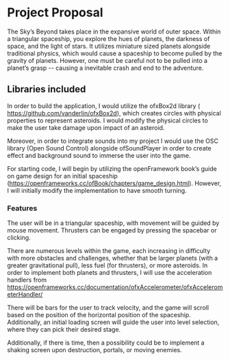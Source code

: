 # Project Proposal

The Sky’s Beyond takes place in the expansive world of outer space. Within a triangular spaceship, you explore the hues of planets, the darkness of space, and the light of stars. It utilizes miniature sized planets alongside traditional physics, which would cause a spaceship to become pulled by the gravity of planets. However, one must be careful not to be pulled into a planet’s grasp -- causing a inevitable crash and end to the adventure.

## Libraries included

In order to build the application, I would utilize the ofxBox2d library ( https://github.com/vanderlin/ofxBox2d), which creates circles with physical properties to represent asteroids. I would modify the physical circles to make the user take damage upon impact of an asteroid. 

Moreover, in order to integrate sounds into my project I would use the OSC library (Open Sound Control) alongside ofSoundPlayer in order to create effect and background sound to immerse the user into the game. 

For starting code, I will begin by utilizing the openFramework book’s guide on game design for an initial spaceship (https://openframeworks.cc/ofBook/chapters/game_design.html). However, I will initially modify the implementation to have smooth turning.

### Features

The user will be in a triangular spaceship, with movement will be guided by mouse movement. Thrusters can be engaged by pressing the spacebar or clicking. 

There are numerous levels within the game, each increasing in difficulty with more obstacles and challenges, whether that be larger planets (with a greater gravitational pull), less fuel (for thrusters), or more asteroids. 
In order to implement both planets and thrusters, I will use the acceleration handlers from https://openframeworks.cc/documentation/ofxAccelerometer/ofxAccelerometerHandler/ 

There will be bars for the user to track velocity, and the game will scroll based on the position of the horizontal position of the spaceship. Additionally, an initial loading screen will guide the user into level selection, where they can pick their desired stage.

Additionally, if there is time, then a possibility could be to implement a shaking screen upon destruction, portals, or moving enemies.
